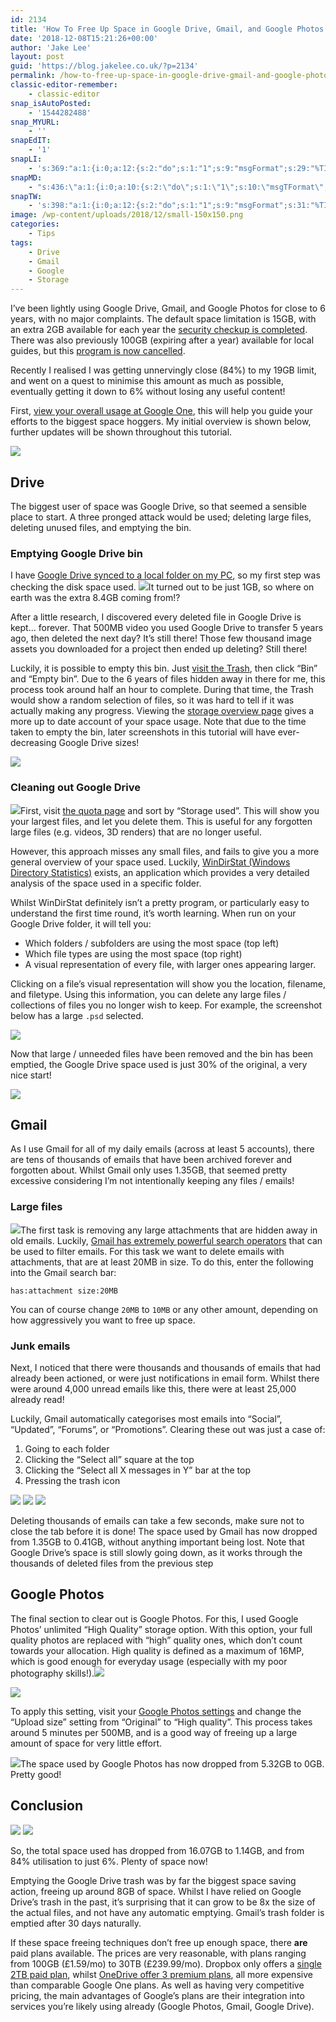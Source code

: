 ```yaml
---
id: 2134
title: 'How To Free Up Space in Google Drive, Gmail, and Google Photos'
date: '2018-12-08T15:21:26+00:00'
author: 'Jake Lee'
layout: post
guid: 'https://blog.jakelee.co.uk/?p=2134'
permalink: /how-to-free-up-space-in-google-drive-gmail-and-google-photos/
classic-editor-remember:
    - classic-editor
snap_isAutoPosted:
    - '1544282488'
snap_MYURL:
    - ''
snapEdIT:
    - '1'
snapLI:
    - 's:369:"a:1:{i:0;a:12:{s:2:"do";s:1:"1";s:9:"msgFormat";s:29:"%TITLE% %HCATS% %HTAGS% %URL%";s:8:"postType";s:1:"A";s:9:"isAutoImg";s:1:"A";s:8:"imgToUse";s:0:"";s:9:"isAutoURL";s:1:"A";s:8:"urlToUse";s:0:"";s:4:"doLI";i:0;s:8:"isPosted";s:1:"1";s:4:"pgID";s:0:"";s:7:"postURL";s:50:"www.linkedin.com/updates?topic=6477190252061687808";s:5:"pDate";s:19:"2018-12-08 15:21:36";}}";'
snapMD:
    - "s:436:\"a:1:{i:0;a:10:{s:2:\"do\";s:1:\"1\";s:10:\"msgTFormat\";s:7:\"%TITLE%\";s:9:\"msgFormat\";s:66:\"%ANNOUNCE%\r\n<br><br>\r\nFull post by %AUTHORNAME% available at %URL%\";s:9:\"isAutoURL\";s:1:\"A\";s:8:\"urlToUse\";s:0:\"\";s:4:\"doMD\";i:0;s:8:\"isPosted\";s:1:\"1\";s:4:\"pgID\";s:12:\"c27368c2356e\";s:7:\"postURL\";s:103:\"https://medium.com/@JakeSteam/how-to-free-up-space-in-google-drive-gmail-and-google-photos-c27368c2356e\";s:5:\"pDate\";s:19:\"2018-12-08 15:21:35\";}}\";"
snapTW:
    - 's:398:"a:1:{i:0;a:12:{s:2:"do";s:1:"1";s:9:"msgFormat";s:31:"%TITLE% (%HCATS% %HTAGS%) %URL%";s:8:"attchImg";s:1:"0";s:9:"isAutoImg";s:1:"A";s:8:"imgToUse";s:0:"";s:9:"isAutoURL";s:1:"A";s:8:"urlToUse";s:0:"";s:4:"doTW";i:0;s:8:"isPosted";s:1:"1";s:4:"pgID";s:19:"1071424793042399232";s:7:"postURL";s:57:"https://twitter.com/JakeLeeLtd/status/1071424793042399232";s:5:"pDate";s:19:"2018-12-08 15:22:31";}}";'
image: /wp-content/uploads/2018/12/small-150x150.png
categories:
    - Tips
tags:
    - Drive
    - Gmail
    - Google
    - Storage
---
```


I’ve been lightly using Google Drive, Gmail, and Google Photos for close to 6 years, with no major complaints. The default space limitation is 15GB, with an extra 2GB available for each year the [security checkup is completed](https://blog.google/products/drive/safer-internet-day-2016/). There was also previously 100GB (expiring after a year) available for local guides, but this [program is now cancelled](https://www.androidpolice.com/2017/03/03/new-level-4-local-guides-google-maps-will-no-longer-receive-free-100gb-drive-storage/).

Recently I realised I was getting unnervingly close (84%) to my 19GB limit, and went on a quest to minimise this amount as much as possible, eventually getting it down to 6% without losing any useful content!

First, [view your overall usage at Google One](https://one.google.com/storage), this will help you guide your efforts to the biggest space hoggers. My initial overview is shown below, further updates will be shown throughout this tutorial.

[![](https://i1.wp.com/blog.jakelee.co.uk/wp-content/uploads/2018/12/storage1.png?resize=654%2C446&ssl=1)](https://i1.wp.com/blog.jakelee.co.uk/wp-content/uploads/2018/12/storage1.png?ssl=1)

## Drive

The biggest user of space was Google Drive, so that seemed a sensible place to start. A three pronged attack would be used; deleting large files, deleting unused files, and emptying the bin.

### Emptying Google Drive bin

I have [Google Drive synced to a local folder on my PC](https://www.google.com/drive/download/), so my first step was checking the disk space used. [![](https://i0.wp.com/blog.jakelee.co.uk/wp-content/uploads/2018/12/storagelocal.png?resize=226%2C300&ssl=1)](https://i0.wp.com/blog.jakelee.co.uk/wp-content/uploads/2018/12/storagelocal.png?ssl=1)It turned out to be just 1GB, so where on earth was the extra 8.4GB coming from!?

After a little research, I discovered every deleted file in Google Drive is kept… forever. That 500MB video you used Google Drive to transfer 5 years ago, then deleted the next day? It’s still there! Those few thousand image assets you downloaded for a project then ended up deleting? Still there!

Luckily, it is possible to empty this bin. Just [visit the Trash](https://drive.google.com/drive/u/0/trash), then click “Bin” and “Empty bin”. Due to the 6 years of files hidden away in there for me, this process took around half an hour to complete. During that time, the Trash would show a random selection of files, so it was hard to tell if it was actually making any progress. Viewing the [storage overview page](https://one.google.com/storage) gives a more up to date account of your space usage. Note that due to the time taken to empty the bin, later screenshots in this tutorial will have ever-decreasing Google Drive sizes!

[![](https://i1.wp.com/blog.jakelee.co.uk/wp-content/uploads/2018/12/emptybin.png?resize=347%2C119&ssl=1)](https://i1.wp.com/blog.jakelee.co.uk/wp-content/uploads/2018/12/emptybin.png?ssl=1)

### Cleaning out Google Drive

[![](https://i2.wp.com/blog.jakelee.co.uk/wp-content/uploads/2018/12/quota.png?resize=300%2C167&ssl=1)](https://i2.wp.com/blog.jakelee.co.uk/wp-content/uploads/2018/12/quota.png?ssl=1)First, visit [the quota page](https://drive.google.com/drive/u/0/quota) and sort by “Storage used”. This will show you your largest files, and let you delete them. This is useful for any forgotten large files (e.g. videos, 3D renders) that are no longer useful.

However, this approach misses any small files, and fails to give you a more general overview of your space used. Luckily, [WinDirStat (Windows Directory Statistics)](https://windirstat.net/index.html) exists, an application which provides a very detailed analysis of the space used in a specific folder.

Whilst WinDirStat definitely isn’t a pretty program, or particularly easy to understand the first time round, it’s worth learning. When run on your Google Drive folder, it will tell you:

- Which folders / subfolders are using the most space (top left)
- Which file types are using the most space (top right)
- A visual representation of every file, with larger ones appearing larger.

Clicking on a file’s visual representation will show you the location, filename, and filetype. Using this information, you can delete any large files / collections of files you no longer wish to keep. For example, the screenshot below has a large `.psd` selected.

[![](https://i1.wp.com/blog.jakelee.co.uk/wp-content/uploads/2018/12/windirstat.png?resize=300%2C190&ssl=1)](https://i1.wp.com/blog.jakelee.co.uk/wp-content/uploads/2018/12/windirstat.png?ssl=1)

Now that large / unneeded files have been removed and the bin has been emptied, the Google Drive space used is just 30% of the original, a very nice start!

[![](https://i2.wp.com/blog.jakelee.co.uk/wp-content/uploads/2018/12/storage3.png?resize=300%2C215&ssl=1)](https://i2.wp.com/blog.jakelee.co.uk/wp-content/uploads/2018/12/storage3.png?ssl=1)

## Gmail

As I use Gmail for all of my daily emails (across at least 5 accounts), there are tens of thousands of emails that have been archived forever and forgotten about. Whilst Gmail only uses 1.35GB, that seemed pretty excessive considering I’m not intentionally keeping any files / emails!

### Large files

[![](https://i1.wp.com/blog.jakelee.co.uk/wp-content/uploads/2018/12/storagemore.png?resize=300%2C245&ssl=1)](https://i1.wp.com/blog.jakelee.co.uk/wp-content/uploads/2018/12/storagemore.png?ssl=1)The first task is removing any large attachments that are hidden away in old emails. Luckily, [Gmail has extremely powerful search operators](https://support.google.com/mail/answer/7190) that can be used to filter emails. For this task we want to delete emails with attachments, that are at least 20MB in size. To do this, enter the following into the Gmail search bar:

```
has:attachment size:20MB
```

You can of course change `20MB` to `10MB` or any other amount, depending on how aggressively you want to free up space.

### Junk emails

Next, I noticed that there were thousands and thousands of emails that had already been actioned, or were just notifications in email form. Whilst there were around 4,000 unread emails like this, there were at least 25,000 already read!

Luckily, Gmail automatically categorises most emails into “Social”, “Updated”, “Forums”, or “Promotions”. Clearing these out was just a case of:

1. Going to each folder
2. Clicking the “Select all” square at the top
3. Clicking the “Select all X messages in Y” bar at the top
4. Pressing the trash icon

[![](https://i0.wp.com/blog.jakelee.co.uk/wp-content/uploads/2018/12/storagecategories.png?resize=276%2C160&ssl=1)](https://i0.wp.com/blog.jakelee.co.uk/wp-content/uploads/2018/12/storagecategories.png?ssl=1) [![](https://i0.wp.com/blog.jakelee.co.uk/wp-content/uploads/2018/12/storagefolders.png?resize=300%2C99&ssl=1)](https://i0.wp.com/blog.jakelee.co.uk/wp-content/uploads/2018/12/storagefolders.png?ssl=1) [![](https://i1.wp.com/blog.jakelee.co.uk/wp-content/uploads/2018/12/storagefolders2.png?resize=300%2C133&ssl=1)](https://i1.wp.com/blog.jakelee.co.uk/wp-content/uploads/2018/12/storagefolders2.png?ssl=1)

Deleting thousands of emails can take a few seconds, make sure not to close the tab before it is done! The space used by Gmail has now dropped from 1.35GB to 0.41GB, without anything important being lost. Note that Google Drive’s space is still slowly going down, as it works through the thousands of deleted files from the previous step![![](https://i0.wp.com/blog.jakelee.co.uk/wp-content/uploads/2018/12/storage6.png?resize=300%2C209&ssl=1)](https://i0.wp.com/blog.jakelee.co.uk/wp-content/uploads/2018/12/storage6.png?ssl=1)

## Google Photos

The final section to clear out is Google Photos. For this, I used Google Photos’ unlimited “High Quality” storage option. With this option, your full quality photos are replaced with “high” quality ones, which don’t count towards your allocation. High quality is defined as a maximum of 16MP, which is good enough for everyday usage (especially with my poor photography skills!).[![](https://i2.wp.com/blog.jakelee.co.uk/wp-content/uploads/2018/12/compress1.png?resize=300%2C261&ssl=1)](https://i2.wp.com/blog.jakelee.co.uk/wp-content/uploads/2018/12/compress1.png?ssl=1)

![](https://i1.wp.com/blog.jakelee.co.uk/wp-content/uploads/2018/12/compress2.png?resize=300%2C124&ssl=1)

To apply this setting, visit your [Google Photos settings](https://photos.google.com/settings) and change the “Upload size” setting from “Original” to “High quality”. This process takes around 5 minutes per 500MB, and is a good way of freeing up a large amount of space for very little effort.

[![](https://i0.wp.com/blog.jakelee.co.uk/wp-content/uploads/2018/12/storage7.png?resize=300%2C204&ssl=1)](https://i0.wp.com/blog.jakelee.co.uk/wp-content/uploads/2018/12/storage7.png?ssl=1)The space used by Google Photos has now dropped from 5.32GB to 0GB. Pretty good!

## Conclusion

[![](https://i0.wp.com/blog.jakelee.co.uk/wp-content/uploads/2018/12/storage1-1.png?resize=300%2C205&ssl=1)](https://i0.wp.com/blog.jakelee.co.uk/wp-content/uploads/2018/12/storage1-1.png?ssl=1) [![](https://i0.wp.com/blog.jakelee.co.uk/wp-content/uploads/2018/12/storage7.png?resize=300%2C204&ssl=1)](https://i0.wp.com/blog.jakelee.co.uk/wp-content/uploads/2018/12/storage7.png?ssl=1)

So, the total space used has dropped from 16.07GB to 1.14GB, and from 84% utilisation to just 6%. Plenty of space now!

Emptying the Google Drive trash was by far the biggest space saving action, freeing up around 8GB of space. Whilst I have relied on Google Drive’s trash in the past, it’s surprising that it can grow to be 8x the size of the actual files, and not have any automatic emptying. Gmail’s trash folder is emptied after 30 days naturally.

If these space freeing techniques don’t free up enough space, there **are** paid plans available. The prices are very reasonable, with plans ranging from 100GB (£1.59/mo) to 30TB (£239.99/mo). Dropbox only offers a [single 2TB paid plan](https://www.dropbox.com/upgrade), whilst [OneDrive offer 3 premium plans](https://onedrive.live.com/about/en-GB/plans/), all more expensive than comparable Google One plans. As well as having very competitive pricing, the main advantages of Google’s plans are their integration into services you’re likely using already (Google Photos, Gmail, Google Drive).